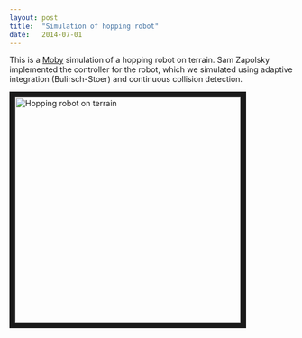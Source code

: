 ```yaml
---
layout: post
title:  "Simulation of hopping robot"
date:   2014-07-01
---
```


<p class="intro"><span class="dropcap">T</span>his is a <a title="Moby" href="http://PositronicsLab.github.io/Moby">Moby</a> simulation of a hopping robot on terrain. Sam Zapolsky implemented the controller for the robot, which we simulated using adaptive integration (Bulirsch-Stoer) and continuous collision detection.</p>

<a href="http://www.youtube.com/watch?feature=player_embedded&v=TPkihY3it8k
" target="_blank"><img src="http://img.youtube.com/vi/TPkihY3it8k/0.jpg" 
alt="Hopping robot on terrain" width="400" border="10" /></a>
